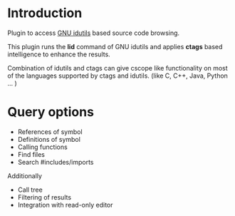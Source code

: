 # Introduction #

Plugin to access [GNU idutils](http://www.gnu.org/s/idutils/) based source code browsing.

This plugin runs the **lid** command of GNU idutils and applies **ctags** based intelligence to enhance the results.

Combination of idutils and ctags can give cscope like functionality on most of the languages supported by ctags and idutils. (like C, C++, Java, Python ... )

# Query options #
  * References of symbol
  * Definitions of symbol
  * Calling functions
  * Find files
  * Search #includes/imports

Additionally
  * Call tree
  * Filtering of results
  * Integration with read-only editor